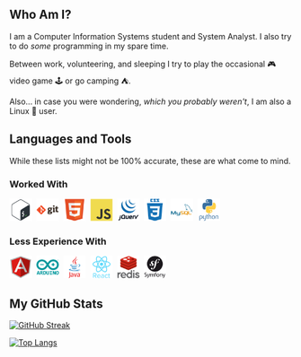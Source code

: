 ## Who Am I?

I am a Computer Information Systems student and System Analyst. I also try to do _some_ programming in my spare time.

Between work, volunteering, and sleeping I try to play the occasional 🎮 video game 🕹 or go camping ⛺.

Also... in case you were wondering, _which you probably weren't_, I am also a Linux 🐧 user.

## Languages and Tools
While these lists might not be 100% accurate, these are what come to mind.

### Worked With
<div>
    <img src="https://github.com/devicons/devicon/blob/master/icons/bash/bash-original.svg" title="Bash" alt="Bash" width="40" height="40"/>&nbsp;
    <img src="https://github.com/devicons/devicon/blob/master/icons/git/git-original-wordmark.svg" title="Git" alt="Git" width="40" height="40"/>&nbsp;
    <img src="https://github.com/devicons/devicon/blob/master/icons/html5/html5-original.svg" title="HTML5" alt="HTML" width="40" height="40"/>&nbsp;
    <img src="https://github.com/devicons/devicon/blob/master/icons/javascript/javascript-original.svg" title="JavaScript" alt="JavaScript" width="40" height="40"/>&nbsp;
    <img src="https://github.com/devicons/devicon/blob/master/icons/jquery/jquery-original-wordmark.svg" title="jQuery" alt="jQuery" width="40" height="40"/>&nbsp;
    <img src="https://github.com/devicons/devicon/blob/master/icons/css3/css3-plain-wordmark.svg"  title="CSS3" alt="CSS" width="40" height="40"/>&nbsp;
    <img src="https://github.com/devicons/devicon/blob/master/icons/mysql/mysql-original-wordmark.svg" title="MySQL"  alt="MySQL" width="40" height="40"/>&nbsp;
    <img src="https://github.com/devicons/devicon/blob/master/icons/python/python-original-wordmark.svg" title="Python"  alt="Python" width="40" height="40"/>&nbsp;
</div>

### Less Experience With
<div>
    <img src="https://github.com/devicons/devicon/blob/master/icons/angularjs/angularjs-original.svg" title="Angular" alt="Angular" width="40" height="40"/>&nbsp;
    <img src="https://github.com/devicons/devicon/blob/master/icons/arduino/arduino-original-wordmark.svg" title="Arduino" alt="Arduino" width="40" height="40"/>&nbsp;
    <img src="https://github.com/devicons/devicon/blob/master/icons/java/java-original-wordmark.svg" title="Java" alt="Java" width="40" height="40"/>&nbsp;
    <img src="https://github.com/devicons/devicon/blob/master/icons/react/react-original-wordmark.svg" title="React" alt="React" width="40" height="40"/>&nbsp;
    <img src="https://github.com/devicons/devicon/blob/master/icons/redis/redis-original-wordmark.svg" title="Redis"  alt="Redis" width="40" height="40"/>&nbsp;
    <img src="https://github.com/devicons/devicon/blob/master/icons/symfony/symfony-original-wordmark.svg" title="Symfony"  alt="Symfony" width="40" height="40"/>&nbsp;
</div>

## My GitHub Stats
[![GitHub Streak](http://github-readme-streak-stats.herokuapp.com?user=ThomasHineXYZ&theme=dark)](https://git.io/streak-stats)

[![Top Langs](https://github-readme-stats.vercel.app/api/top-langs/?username=ThomasHineXYZ&layout=compact&theme=vision-friendly-dark)](https://github.com/anuraghazra/github-readme-stats)

<!--START_SECTION:activity-->

<!--END_SECTION:activity-->

<!--     _______________________________________     -->
<!--    / How'd you find me? I'm the Easter Egg \    -->
<!--    \ Cow. Good job finding me.             /    -->
<!--     ---------------------------------------     -->
<!--            \   ^__^                             -->
<!--             \  (oo)\_______                     -->
<!--                (__)\       )\/\                 -->
<!--                    ||----w |                    -->
<!--                    ||     ||                    -->
